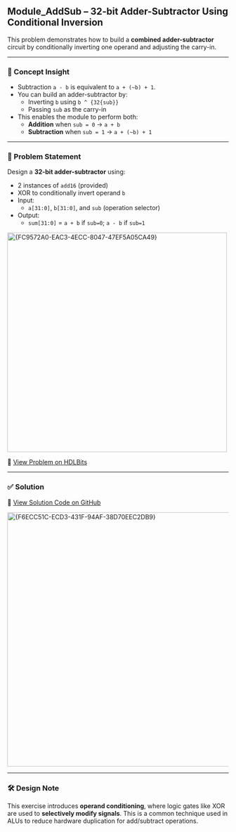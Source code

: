 ## Module_AddSub – 32-bit Adder-Subtractor Using Conditional Inversion

This problem demonstrates how to build a **combined adder-subtractor** circuit by conditionally inverting one operand and adjusting the carry-in.

---

### 🧠 Concept Insight  
- Subtraction `a - b` is equivalent to `a + (~b) + 1`.
- You can build an adder-subtractor by:
  - Inverting `b` using `b ^ {32{sub}}`
  - Passing `sub` as the carry-in
- This enables the module to perform both:
  - **Addition** when `sub = 0` → `a + b`
  - **Subtraction** when `sub = 1` → `a + (~b) + 1`

---

### 📘 Problem Statement  
Design a **32-bit adder-subtractor** using:

- 2 instances of `add16` (provided)
- XOR to conditionally invert operand `b`
- Input:
  - `a[31:0]`, `b[31:0]`, and `sub` (operation selector)
- Output:
  - `sum[31:0]` = `a + b` if `sub=0`; `a - b` if `sub=1`

<img width="500" alt="{FC9572A0-EAC3-4ECC-8047-47EF5A05CA49}" src="https://github.com/user-attachments/assets/3de416af-9181-4994-8415-ce5914e4aa51" />

🔗 [View Problem on HDLBits](https://hdlbits.01xz.net/wiki/Module_addsub)

---

### ✅ Solution  
📄 [View Solution Code on GitHub](https://github.com/EswarAdithya011/HDLBits/blob/main/Problem%20Sets/2.%20Verilog%20Language/2.2%20Modules/2.2.9%20Module_AddSub/Module_addsub.v)

<img width="579" alt="{F6ECC51C-ECD3-431F-94AF-38D70EEC2DB9}" src="https://github.com/user-attachments/assets/3ae7b046-dda4-4453-99b8-7a24d268e36d" />

---

### 🛠 Design Note  
This exercise introduces **operand conditioning**, where logic gates like XOR are used to **selectively modify signals**. This is a common technique used in ALUs to reduce hardware duplication for add/subtract operations.
